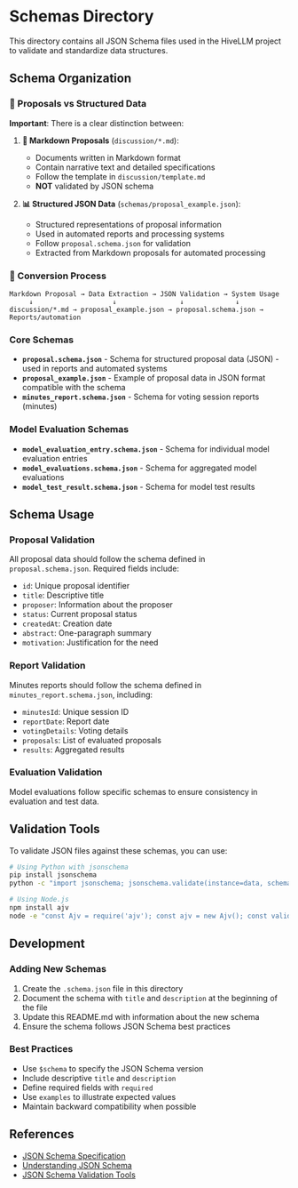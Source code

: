 # Schemas Directory

This directory contains all JSON Schema files used in the HiveLLM project to validate and standardize data structures.

## Schema Organization

### 📝 Proposals vs Structured Data

**Important**: There is a clear distinction between:

1. **📄 Markdown Proposals** (`discussion/*.md`):
   - Documents written in Markdown format
   - Contain narrative text and detailed specifications
   - Follow the template in `discussion/template.md`
   - **NOT** validated by JSON schema

2. **📊 Structured JSON Data** (`schemas/proposal_example.json`):
   - Structured representations of proposal information
   - Used in automated reports and processing systems
   - Follow `proposal.schema.json` for validation
   - Extracted from Markdown proposals for automated processing

### 🔄 Conversion Process
```
Markdown Proposal → Data Extraction → JSON Validation → System Usage
     ↓                    ↓                ↓             ↓
discussion/*.md → proposal_example.json → proposal.schema.json → Reports/automation
```

### Core Schemas
- **`proposal.schema.json`** - Schema for structured proposal data (JSON) - used in reports and automated systems
- **`proposal_example.json`** - Example of proposal data in JSON format compatible with the schema
- **`minutes_report.schema.json`** - Schema for voting session reports (minutes)

### Model Evaluation Schemas
- **`model_evaluation_entry.schema.json`** - Schema for individual model evaluation entries
- **`model_evaluations.schema.json`** - Schema for aggregated model evaluations
- **`model_test_result.schema.json`** - Schema for model test results

## Schema Usage

### Proposal Validation
All proposal data should follow the schema defined in `proposal.schema.json`. Required fields include:

- `id`: Unique proposal identifier
- `title`: Descriptive title
- `proposer`: Information about the proposer
- `status`: Current proposal status
- `createdAt`: Creation date
- `abstract`: One-paragraph summary
- `motivation`: Justification for the need

### Report Validation
Minutes reports should follow the schema defined in `minutes_report.schema.json`, including:

- `minutesId`: Unique session ID
- `reportDate`: Report date
- `votingDetails`: Voting details
- `proposals`: List of evaluated proposals
- `results`: Aggregated results

### Evaluation Validation
Model evaluations follow specific schemas to ensure consistency in evaluation and test data.

## Validation Tools

To validate JSON files against these schemas, you can use:

```bash
# Using Python with jsonschema
pip install jsonschema
python -c "import jsonschema; jsonschema.validate(instance=data, schema=schema)"

# Using Node.js
npm install ajv
node -e "const Ajv = require('ajv'); const ajv = new Ajv(); const validate = ajv.compile(schema); console.log(validate(data));"
```

## Development

### Adding New Schemas
1. Create the `.schema.json` file in this directory
2. Document the schema with `title` and `description` at the beginning of the file
3. Update this README.md with information about the new schema
4. Ensure the schema follows JSON Schema best practices

### Best Practices
- Use `$schema` to specify the JSON Schema version
- Include descriptive `title` and `description`
- Define required fields with `required`
- Use `examples` to illustrate expected values
- Maintain backward compatibility when possible

## References

- [JSON Schema Specification](https://json-schema.org/specification.html)
- [Understanding JSON Schema](https://json-schema.org/understanding-json-schema/)
- [JSON Schema Validation Tools](https://json-schema.org/implementations.html)
